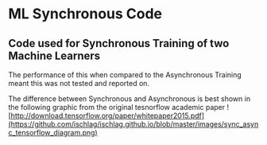 # ML Synchronous Code

## Code used for Synchronous Training of two Machine Learners

The performance of this when compared to the Asynchronous Training meant this was not tested and reported on.

The difference between Synchronous and Asynchronous is best shown in the following graphic from the original tesnorflow academic paper
![http://download.tensorflow.org/paper/whitepaper2015.pdf](https://github.com/ischlag/ischlag.github.io/blob/master/images/sync_async_tensorflow_diagram.png)
